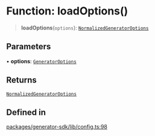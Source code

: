 # Function: loadOptions()

> **loadOptions**(`options`): [`NormalizedGeneratorOptions`](../interfaces/NormalizedGeneratorOptions.md)

## Parameters

• **options**: [`GeneratorOptions`](../interfaces/GeneratorOptions.md)

## Returns

[`NormalizedGeneratorOptions`](../interfaces/NormalizedGeneratorOptions.md)

## Defined in

[packages/generator-sdk/lib/config.ts:98](https://github.com/andreisergiu98/baeta/blob/4c16a2c8fa14b6d48e42b6a2c2893542bd64b987/packages/generator-sdk/lib/config.ts#L98)
